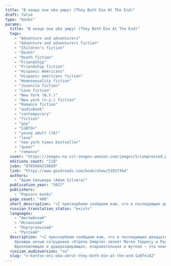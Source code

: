 ```yaml
---
title: "В конце они оба умрут (They Both Die At The End)"
draft: false
type: "books"
params:
  title: "В конце они оба умрут (They Both Die At The End)"
  tags:
    - "Adventure and adventurers"
    - "Adventure and adventurers fiction"
    - "Children's fiction"
    - "Death"
    - "Death fiction"
    - "Friendship"
    - "Friendship fiction"
    - "Hispanic Americans"
    - "Hispanic americans fiction"
    - "Homosexuality fiction"
    - "Juvenile fiction"
    - "Love fiction"
    - "New York (N.Y.)"
    - "New york (n.y.) fiction"
    - "Romance fiction"
    - "audiobook"
    - "contemporary"
    - "fiction"
    - "gay"
    - "LGBTQ+"
    - "young adult (YA)"
    - "love"
    - "new york times bestseller"
    - "queer"
    - "romance"
  cover: "https://images-na.ssl-images-amazon.com/images/S/compressed.photo.goodreads.com/books/1494333138i/33385229.jpg"
  editions count: "110"
  isbn: "9785604219669"
  link: "https://www.goodreads.com/book/show/53937364"
  authors:
    - "Адам Сильвера (Adam Silvera)"
  publication_year: "2017"
  publishers:
    - "Popcorn books"
  page_count: "400"
  short_description: "«С прискорбием сообщаем вам, что в последующие двадцать четыре часа вас постигнет безвременная смерть. Приносим глубочайшие соболезнования вашим родным и близким…»"
  russian_translation_status: "exists"
  languages:
    - "Английский"
    - "Испанский"
    - "Португальский"
    - "Русский"
  description: "«С прискорбием сообщаем вам, что в последующие двадцать четыре часа вас постигнет   безвременная смерть. Приносим глубочайшие соболезнования вашим родным и близким…»
    Однажды ночью сотрудники «Отдела Смерти» звонят Матео Торресу и Руфусу Эметерио, чтобы сообщить им плохие новости: сегодня они умрут. Матео и Руфус не знакомы, но оба по разным причинам ищут себе друга, с которым проведут Последний День. К счастью, специально для этого есть приложение «Последний друг», которое помогает им встретиться и вместе прожить целую жизнь за один день.
    Вдохновляющая и душераздирающая, очаровательная и жуткая — эта книга напоминает о том, что нет жизни без смерти, любви без потери и что даже за один день можно изменить свой мир."
  russian_audioversion: "no"
  slug: "v-kontse-oni-oba-umrut-they-both-die-at-the-end-1a8fe142"
---
```

